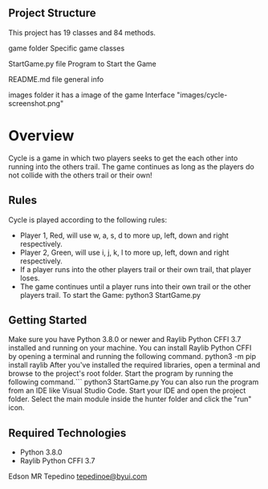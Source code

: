 ## Project Structure
This project has 19 classes and 84 methods.

game   folder            Specific game classes

StartGame.py  file       Program to Start the Game

README.md    file        general info

images folder            it has a image of the game Interface "images/cycle-screenshot.png"



# Overview

Cycle is a game in which two players seeks to get the each other into running into the others trail. The game continues as long as the players do not collide with the others trail or their own!

## Rules

Cycle is played according to the following rules:

* Player 1, Red, will use w, a, s, d to more up, left, down and right respectively.
* Player 2, Green, will use i, j, k, l to more up, left, down and right respectively.
* If a player runs into the other players trail or their own trail, that player loses.
* The game continues until a player runs into their own trail or the other players trail.
To start the Game: python3 StartGame.py


## Getting Started

Make sure you have Python 3.8.0 or newer and Raylib Python CFFI 3.7 installed and running on your machine. You can install Raylib Python CFFI by opening a terminal and running the following command.
python3 -m pip install raylib
After you've installed the required libraries, open a terminal and browse to the project's root folder. Start the program by running the following command.```
python3 StartGame.py
You can also run the program from an IDE like Visual Studio Code. Start your IDE and open the 
project folder. Select the main module inside the hunter folder and click the "run" icon.

## Required Technologies
* Python 3.8.0
* Raylib Python CFFI 3.7

Edson MR Tepedino tepedinoe@byui.com
